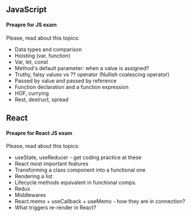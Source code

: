 ## JavaScript

#### Preapre for JS exam

Please, read about this topics:

- Data types and comparison
- Hoisting (var, function)
- Var, let, const
- Method's default parameter: when a value is assigned?
- Truthy, falsy values vs ?? operator (Nullish coalescing operator)
- Passed by value and passed by reference
- Function declaration and a function expression
- HOF, currying
- Rest, destruct, spread

## React

#### Preapre for React JS exam

Please, read about this topics:

- useState, useReducer - get coding practice at these
- React most important features
- Transforming a class component into a functional one
- Rendering a list
- Lifecycle methods equivalent in functional comps.
- Redux
- Middlewares
- React.memo + useCallback + useMemo - how they are in connection?
- What triggers re-render in React?
